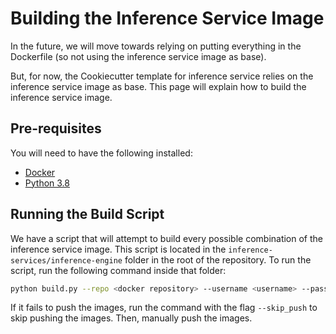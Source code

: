 # Building the Inference Service Image

In the future, we will move towards relying on putting everything in the Dockerfile (so not using the inference service image as base).

But, for now, the Cookiecutter template for inference service relies on the inference service image as base. This page will explain how to build the inference service image.

## Pre-requisites

You will need to have the following installed:

- [Docker](https://docs.docker.com/get-docker/)
- [Python 3.8](https://www.python.org/downloads/)

## Running the Build Script

We have a script that will attempt to build every possible combination of the inference service image. This script is located in the `inference-services/inference-engine` folder in the root of the repository. To run the script, run the following command inside that folder:

```bash
python build.py --repo <docker repository> --username <username> --password <password>
```

If it fails to push the images, run the command with the flag `--skip_push` to skip pushing the images. Then, manually push the images.
